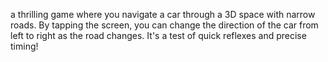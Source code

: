 a thrilling game where you navigate a car through a 3D space with narrow roads. By tapping the screen, you can change the direction of the car from left to right as the road changes. It's a test of quick reflexes and precise timing!
